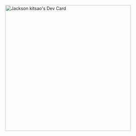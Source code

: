 
<a href="https://app.daily.dev/kitsao"><img src="https://api.daily.dev/devcards/5049974ef8b64427909e122eec255522.png?r=e2b" width="400" alt="Jackson kitsao's Dev Card"/></a>


